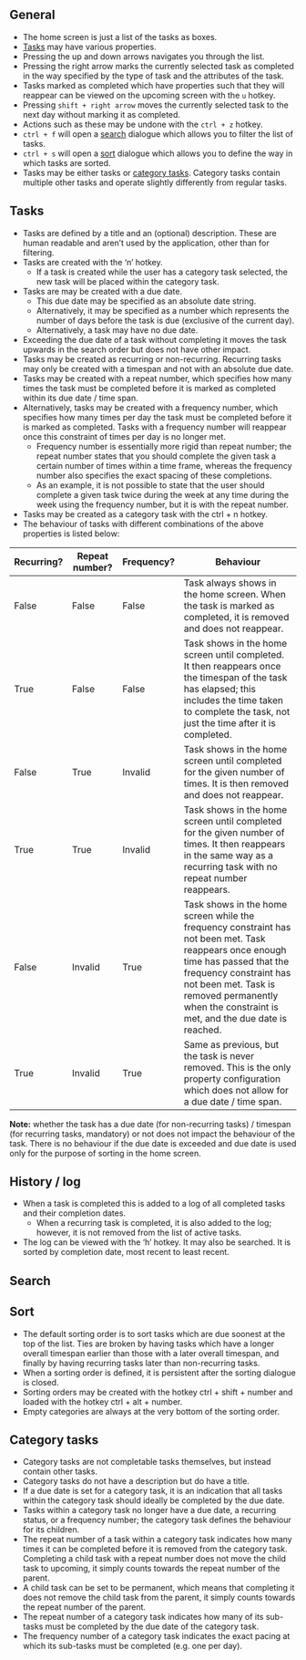 ## General
-	The home screen is just a list of the tasks as boxes.
-	[Tasks](##tasks) may have various properties.
-	Pressing the up and down arrows navigates you through the list.
-	Pressing the right arrow marks the currently selected task as completed in the way specified by the type of task and the attributes of the task.
-	Tasks marked as completed which have properties such that they will reappear can be viewed on the upcoming screen with the `u` hotkey.
-	Pressing `shift + right arrow` moves the currently selected task to the next day without marking it as completed.
-	Actions such as these may be undone with the `ctrl + z` hotkey.
-	`ctrl + f` will open a [search](##search) dialogue which allows you to filter the list of tasks.
-	`ctrl + s` will open a [sort](##sort) dialogue which allows you to define the way in which tasks are sorted.
-	Tasks may be either tasks or [category tasks](##category-tasks). Category tasks contain multiple other tasks and operate slightly differently from regular tasks.
## Tasks
-	Tasks are defined by a title and an (optional) description. These are human readable and aren’t used by the application, other than for filtering.
-	Tasks are created with the ‘n’ hotkey.
	-	If a task is created while the user has a category task selected, the new task will be placed within the category task.
-	Tasks are may be created with a due date.
	-	This due date may be specified as an absolute date string.
	-	Alternatively, it may be specified as a number which represents the number of days before the task is due (exclusive of the current day).
	-	Alternatively, a task may have no due date.
-	Exceeding the due date of a task without completing it moves the task upwards in the search order but does not have other impact.
-	Tasks may be created as recurring or non-recurring. Recurring tasks may only be created with a timespan and not with an absolute due date.
-	Tasks may be created with a repeat number, which specifies how many times the task must be completed before it is marked as completed within its due date / time span.
-	Alternatively, tasks may be created with a frequency number, which specifies how many times per day the task must be completed before it is marked as completed. Tasks with a frequency number will reappear once this constraint of times per day is no longer met.
	-	Frequency number is essentially more rigid than repeat number; the repeat number states that you should complete the given task a certain number of times within a time frame, whereas the frequency number also specifies the exact spacing of these completions.
	-	As an example, it is not possible to state that the user should complete a given task twice during the week at any time during the week using the frequency number, but it is with the repeat number.
-	Tasks may be created as a category task with the ctrl + n hotkey.
-	The behaviour of tasks with different combinations of the above properties is listed below:

| Recurring? | Repeat number? | Frequency? | Behaviour                                                                                                                                                                                                                                                      |
|------------|----------------|------------|----------------------------------------------------------------------------------------------------------------------------------------------------------------------------------------------------------------------------------------------------------------|
| False      | False          | False      | Task always shows in the home screen. When the task is marked as completed, it is removed and does not reappear.                                                                                                                                               |
| True       | False          | False      | Task shows in the home screen until completed. It then reappears once the timespan of the task has elapsed; this includes the time taken to complete the task, not just the time after it is completed.                                                        |
| False      | True           | Invalid    | Task shows in the home screen until completed for the given number of times. It is then removed and does not reappear.                                                                                                                                         |
| True       | True           | Invalid    | Task shows in the home screen until completed for the given number of times. It then reappears in the same way as a recurring task with no repeat number reappears.                                                                                            |
| False      | Invalid        | True       | Task shows in the home screen while the frequency constraint has not been met. Task reappears once enough time has passed that the frequency constraint has not been met. Task is removed permanently when the constraint is met, and the due date is reached. |
| True       | Invalid        | True       | Same as previous, but the task is never removed. This is the only property configuration which does not allow for a due date / time span.                                                                                                                      |

**Note:** whether the task has a due date (for non-recurring tasks) / timespan (for recurring tasks, mandatory) or not does not impact the behaviour of the task. There is no behaviour if the due date is exceeded and due date is used only for the purpose of sorting in the home screen.
## History / log
-	When a task is completed this is added to a log of all completed tasks and their completion dates.
	-	When a recurring task is completed, it is also added to the log; however, it is not removed from the list of active tasks.
-	The log can be viewed with the ‘h’ hotkey. It may also be searched. It is sorted by completion date, most recent to least recent.
## Search
## Sort
-	The default sorting order is to sort tasks which are due soonest at the top of the list. Ties are broken by having tasks which have a longer overall timespan earlier than those with a later overall timespan, and finally by having recurring tasks later than non-recurring tasks.
-	When a sorting order is defined, it is persistent after the sorting dialogue is closed.
-	Sorting orders may be created with the hotkey ctrl + shift + number and loaded with the hotkey ctrl + alt + number.
-	Empty categories are always at the very bottom of the sorting order.
## Category tasks
-	Category tasks are not completable tasks themselves, but instead contain other tasks.
-	Category tasks do not have a description but do have a title.
-	If a due date is set for a category task, it is an indication that all tasks within the category task should ideally be completed by the due date.
-	Tasks within a category task no longer have a due date, a recurring status, or a frequency number; the category task defines the behaviour for its children.
-	The repeat number of a task within a category task indicates how many times it can be completed before it is removed from the category task. Completing a child task with a repeat number does not move the child task to upcoming, it simply counts towards the repeat number of the parent.
-	A child task can be set to be permanent, which means that completing it does not remove the child task from the parent, it simply counts towards the repeat number of the parent.
-	The repeat number of a category task indicates how many of its sub-tasks must be completed by the due date of the category task.
-	The frequency number of a category task indicates the exact pacing at which its sub-tasks must be completed (e.g. one per day).
